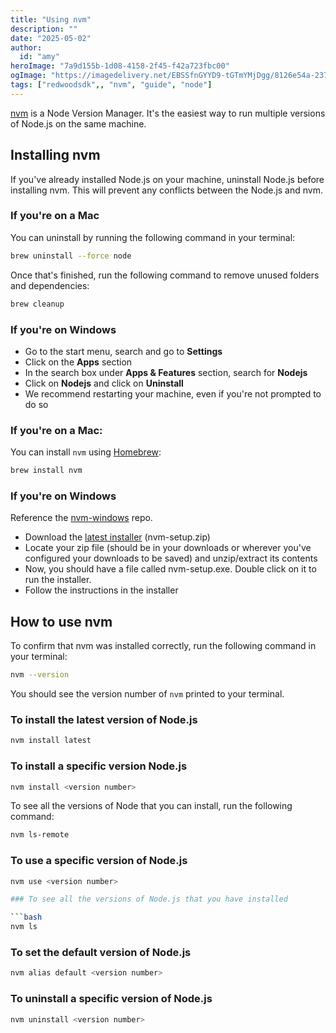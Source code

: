 ```yaml
---
title: "Using nvm"
description: ""
date: "2025-05-02"
author:
  id: "amy"
heroImage: "7a9d155b-1d08-4158-2f45-f42a723fbc00"
ogImage: "https://imagedelivery.net/EBSSfnGYYD9-tGTmYMjDgg/8126e54a-237d-4c60-ee27-182ea5b29900/public"
tags: ["redwoodsdk",, "nvm", "guide", "node"]
---
```


[nvm](https://github.com/nvm-sh/nvm) is a Node Version Manager. It's the easiest way to run multiple versions of Node.js on the same machine.

## Installing nvm

If you've already installed Node.js on your machine, uninstall Node.js before installing nvm. This will prevent any conflicts between the Node.js and nvm.

### If you're on a Mac

You can uninstall by running the following command in your terminal:

```bash
brew uninstall --force node
```

Once that's finished, run the following command to remove unused folders and dependencies:

```bash
brew cleanup
```

### If you're on Windows

- Go to the start menu, search and go to **Settings**
- Click on the **Apps** section
- In the search box under **Apps & Features** section, search for **Nodejs**
- Click on **Nodejs** and click on **Uninstall**
- We recommend restarting your machine, even if you're not prompted to do so

### If you're on a Mac:

You can install `nvm` using [Homebrew](https://brew.sh/):

```bash
brew install nvm
```

### If you're on Windows

Reference the [nvm-windows](https://github.com/coreybutler/nvm-windows) repo.

- Download the [latest installer](https://github.com/coreybutler/nvm-windows/releases) (nvm-setup.zip)
- Locate your zip file (should be in your downloads or wherever you've configured your downloads to be saved) and unzip/extract its contents
- Now, you should have a file called nvm-setup.exe. Double click on it to run the installer.
- Follow the instructions in the installer

## How to use nvm

To confirm that nvm was installed correctly, run the following command in your terminal:

```bash
nvm --version
```

You should see the version number of `nvm` printed to your terminal.

### To install the latest version of Node.js

```bash
nvm install latest
```

### To install a specific version Node.js

```bash
nvm install <version number>
```

To see all the versions of Node that you can install, run the following command:

```bash
nvm ls-remote
```

### To use a specific version of Node.js

````bash
nvm use <version number>

### To see all the versions of Node.js that you have installed

```bash
nvm ls
````

### To set the default version of Node.js

```bash
nvm alias default <version number>
```

### To uninstall a specific version of Node.js

```bash
nvm uninstall <version number>
```
